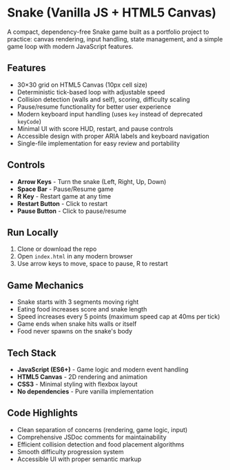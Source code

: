 # Snake (Vanilla JS + HTML5 Canvas)

A compact, dependency-free Snake game built as a portfolio project to practice: canvas rendering, input handling, state management, and a simple game loop with modern JavaScript features.

## Features

- 30×30 grid on HTML5 Canvas (10px cell size)
- Deterministic tick-based loop with adjustable speed
- Collision detection (walls and self), scoring, difficulty scaling
- Pause/resume functionality for better user experience
- Modern keyboard input handling (uses `key` instead of deprecated `keyCode`)
- Minimal UI with score HUD, restart, and pause controls
- Accessible design with proper ARIA labels and keyboard navigation
- Single-file implementation for easy review and portability

## Controls

- **Arrow Keys** - Turn the snake (Left, Right, Up, Down)
- **Space Bar** - Pause/Resume game
- **R Key** - Restart game at any time
- **Restart Button** - Click to restart
- **Pause Button** - Click to pause/resume

## Run Locally

1. Clone or download the repo
2. Open `index.html` in any modern browser
3. Use arrow keys to move, space to pause, R to restart

## Game Mechanics

- Snake starts with 3 segments moving right
- Eating food increases score and snake length
- Speed increases every 5 points (maximum speed cap at 40ms per tick)
- Game ends when snake hits walls or itself
- Food never spawns on the snake's body

## Tech Stack

- **JavaScript (ES6+)** - Game logic and modern event handling
- **HTML5 Canvas** - 2D rendering and animation
- **CSS3** - Minimal styling with flexbox layout
- **No dependencies** - Pure vanilla implementation

## Code Highlights

- Clean separation of concerns (rendering, game logic, input)
- Comprehensive JSDoc comments for maintainability
- Efficient collision detection and food placement algorithms
- Smooth difficulty progression system
- Accessible UI with proper semantic markup

